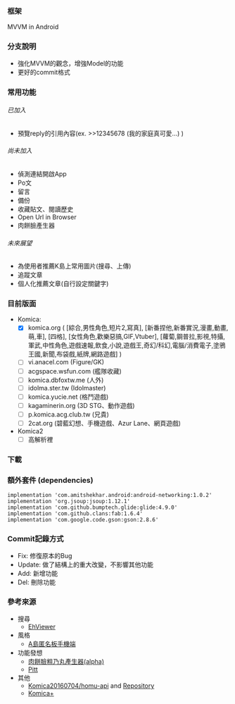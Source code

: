 ### 框架
MVVM in Android

### 分支說明
 - 強化MVVM的觀念，增強Model的功能
 - 更好的commit格式

### 常用功能
###### 已加入
 - 預覽reply的引用內容(ex. >>12345678 (我的家庭真可愛...) )
 
###### 尚未加入
 - 偵測連結開啟App
 - Po文
 - 留言
 - 備份
 - 收藏貼文、閱讀歷史
 - Open Url in Browser
 - 肉餅臉產生器
 
###### 未來展望
 - 為使用者推薦K島上常用圖片(搜尋、上傳)
 - 追蹤文章
 - 個人化推薦文章(自行設定關鍵字)
 
### 目前版面
 - Komica:
   - [x] komica.org ( 
      [綜合,男性角色,短片2,寫真],
      [新番捏他,新番實況,漫畫,動畫,萌,車],
      [四格],
      [女性角色,歡樂惡搞,GIF,Vtuber],
      [蘿蔔,鋼普拉,影視,特攝,軍武,中性角色,遊戲速報,飲食,小說,遊戲王,奇幻/科幻,電腦/消費電子,塗鴉王國,新聞,布袋戲,紙牌,網路遊戲]
      )
   - [ ] vi.anacel.com (Figure/GK)
   - [ ] acgspace.wsfun.com (艦隊收藏)
   - [ ] komica.dbfoxtw.me (人外)
   - [ ] idolma.ster.tw (Idolmaster)
   - [ ] komica.yucie.net (格鬥遊戲)
   - [ ] kagaminerin.org (3D STG、動作遊戲)
   - [ ] p.komica.acg.club.tw (兄貴)
   - [ ] 2cat.org (碧藍幻想、手機遊戲、Azur Lane、網頁遊戲)
 - Komica2
   - [ ] 高解析裡
 
### 下載

 
### 額外套件 (dependencies)
    implementation 'com.amitshekhar.android:android-networking:1.0.2'
    implementation 'org.jsoup:jsoup:1.12.1'
    implementation 'com.github.bumptech.glide:glide:4.9.0'
    implementation 'com.github.clans:fab:1.6.4'
    implementation 'com.google.code.gson:gson:2.8.6'
    
### Commit記錄方式
 - Fix: 修復原本的Bug
 - Update: 做了結構上的重大改變，不影響其他功能
 - Add: 新增功能
 - Del: 刪除功能

### 參考來源
 - 搜尋
    - [EhViewer](https://github.com/seven332/EhViewer)
 - 風格
    - [A島匿名板手機端](https://loyea.com/adnmb/download/latest)
 - 功能發想
    - [肉餅臉粗乃丸產生器(alpha)](https://github.com/send-tree-pay/htm170527)
    - [Pitt](https://play.google.com/store/apps/details?id=com.ihad.ptt)
 - 其他
    - [Komica20160704/homu-api](https://homu.homu-api.com/api) and [Repository](https://github.com/Komica20160704/homu-api)
    - [Komica+](https://github.com/TakumaMochizuki/Komica)
